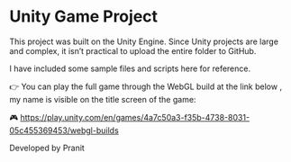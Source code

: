 # Unity Game Project

This project was built on the Unity Engine. Since Unity projects are large and complex, it isn’t practical to upload the entire folder to GitHub.  

I have included some sample files and scripts here for reference.  

👉 You can play the full game through the WebGL build at the link below , my name is visible on the title screen of the game:  

🎮  https://play.unity.com/en/games/4a7c50a3-f35b-4738-8031-05c455369453/webgl-builds

Developed by Pranit


